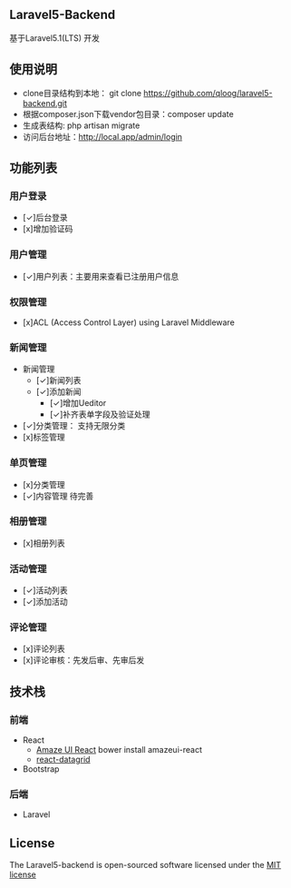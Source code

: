 ## Laravel5-Backend

基于Laravel5.1(LTS) 开发

## 使用说明
* clone目录结构到本地： git clone https://github.com/qloog/laravel5-backend.git
* 根据composer.json下载vendor包目录：composer update
* 生成表结构: php artisan migrate
* 访问后台地址：http://local.app/admin/login

## 功能列表

### 用户登录
* [✓]后台登录
* [x]增加验证码

### 用户管理
* [✓]用户列表：主要用来查看已注册用户信息

### 权限管理
* [x]ACL (Access Control Layer) using Laravel Middleware

### 新闻管理
* 新闻管理
    - [✓]新闻列表
    - [✓]添加新闻
        - [✓]增加Ueditor
        - [✓]补齐表单字段及验证处理
* [✓]分类管理： 支持无限分类    
* [x]标签管理

### 单页管理
* [x]分类管理
* [✓]内容管理   待完善

### 相册管理
* [x]相册列表

### 活动管理
* [✓]活动列表  
* [✓]添加活动

### 评论管理
* [x]评论列表
* [x]评论审核：先发后审、先审后发

## 技术栈

### 前端
 * React
    * [Amaze UI React](http://amazeui.org/react/)
        bower install amazeui-react
    * [react-datagrid](https://github.com/zippyui/react-datagrid)
 * Bootstrap

### 后端
 * Laravel




## License

The Laravel5-backend is open-sourced software licensed under the [MIT license](http://opensource.org/licenses/MIT)
